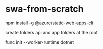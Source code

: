 # swa-from-scratch

npm install -g @azure/static-web-apps-cli

create folders api and app folders at the root

func init --worker-runtime dotnet